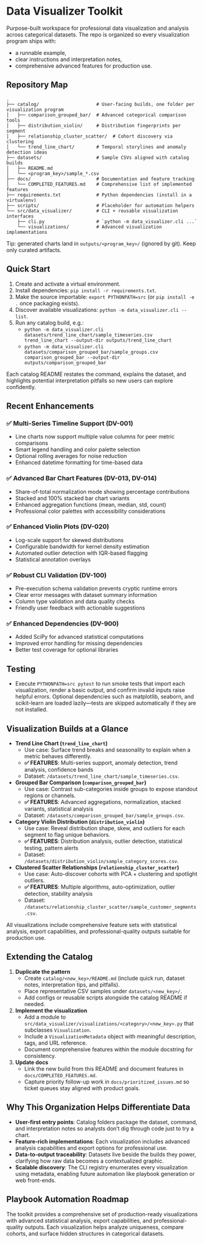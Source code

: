 # Data Visualizer Toolkit

Purpose-built workspace for professional data visualization and analysis across categorical datasets. The repo is organized so every visualization program ships with:
- a runnable example,
- clear instructions and interpretation notes,
- comprehensive advanced features for production use.

## Repository Map
```
.
├── catalog/                     # User-facing builds, one folder per visualization program
│   ├── comparison_grouped_bar/  # Advanced categorical comparison tools
│   ├── distribution_violin/     # Distribution fingerprints per segment
│   ├── relationship_cluster_scatter/  # Cohort discovery via clustering
│   └── trend_line_chart/        # Temporal storylines and anomaly detection ideas
├── datasets/                    # Sample CSVs aligned with catalog builds
│   ├── README.md
│   └── <program_key>/sample_*.csv
├── docs/                        # Documentation and feature tracking
│   └── COMPLETED_FEATURES.md    # Comprehensive list of implemented features
├── requirements.txt             # Python dependencies (install in a virtualenv)
├── scripts/                     # Placeholder for automation helpers
└── src/data_visualizer/         # CLI + reusable visualization interfaces
    ├── cli.py                   # `python -m data_visualizer.cli ...`
    └── visualizations/          # Advanced visualization implementations
```

Tip: generated charts land in `outputs/<program_key>/` (ignored by git). Keep only curated artifacts.

## Quick Start
1. Create and activate a virtual environment.
2. Install dependencies: `pip install -r requirements.txt`.
3. Make the source importable: `export PYTHONPATH=src` (or `pip install -e .` once packaging exists).
4. Discover available visualizations: `python -m data_visualizer.cli --list`.
5. Run any catalog build, e.g.:
   - `python -m data_visualizer.cli datasets/trend_line_chart/sample_timeseries.csv trend_line_chart --output-dir outputs/trend_line_chart`
   - `python -m data_visualizer.cli datasets/comparison_grouped_bar/sample_groups.csv comparison_grouped_bar --output-dir outputs/comparison_grouped_bar`

Each catalog README restates the command, explains the dataset, and highlights potential interpretation pitfalls so new users can explore confidently.

## Recent Enhancements

### ✅ **Multi-Series Timeline Support** (DV-001)
- Line charts now support multiple value columns for peer metric comparisons
- Smart legend handling and color palette selection
- Optional rolling averages for noise reduction
- Enhanced datetime formatting for time-based data

### ✅ **Advanced Bar Chart Features** (DV-013, DV-014)
- Share-of-total normalization mode showing percentage contributions
- Stacked and 100% stacked bar chart variants
- Enhanced aggregation functions (mean, median, std, count)
- Professional color palettes with accessibility considerations

### ✅ **Enhanced Violin Plots** (DV-020)
- Log-scale support for skewed distributions
- Configurable bandwidth for kernel density estimation
- Automated outlier detection with IQR-based flagging
- Statistical annotation overlays

### ✅ **Robust CLI Validation** (DV-100)
- Pre-execution schema validation prevents cryptic runtime errors
- Clear error messages with dataset summary information
- Column type validation and data quality checks
- Friendly user feedback with actionable suggestions

### ✅ **Enhanced Dependencies** (DV-900)
- Added SciPy for advanced statistical computations
- Improved error handling for missing dependencies
- Better test coverage for optional libraries

## Testing
- Execute `PYTHONPATH=src pytest` to run smoke tests that import each visualization, render a basic output, and confirm invalid inputs raise helpful errors. Optional dependencies such as matplotlib, seaborn, and scikit-learn are loaded lazily—tests are skipped automatically if they are not installed.

## Visualization Builds at a Glance
- **Trend Line Chart (`trend_line_chart`)**
  - Use case: Surface trend breaks and seasonality to explain when a metric behaves differently.
  - **✅ FEATURES**: Multi-series support, anomaly detection, trend analysis, confidence bands
  - Dataset: `/datasets/trend_line_chart/sample_timeseries.csv`.
- **Grouped Bar Comparison (`comparison_grouped_bar`)**
  - Use case: Contrast sub-categories inside groups to expose standout regions or channels.
  - **✅ FEATURES**: Advanced aggregations, normalization, stacked variants, statistical analysis
  - Dataset: `/datasets/comparison_grouped_bar/sample_groups.csv`.
- **Category Violin Distribution (`distribution_violin`)**
  - Use case: Reveal distribution shape, skew, and outliers for each segment to flag unique behaviors.
  - **✅ FEATURES**: Distribution analysis, outlier detection, statistical testing, pattern alerts
  - Dataset: `/datasets/distribution_violin/sample_category_scores.csv`.
- **Clustered Scatter Relationships (`relationship_cluster_scatter`)**
  - Use case: Auto-discover cohorts with PCA + clustering and spotlight outliers.
  - **✅ FEATURES**: Multiple algorithms, auto-optimization, outlier detection, stability analysis
  - Dataset: `/datasets/relationship_cluster_scatter/sample_customer_segments.csv`.

All visualizations include comprehensive feature sets with statistical analysis, export capabilities, and professional-quality outputs suitable for production use.

## Extending the Catalog
1. **Duplicate the pattern**
   - Create `catalog/<new_key>/README.md` (include quick run, dataset notes, interpretation tips, and pitfalls).
   - Place representative CSV samples under `datasets/<new_key>/`.
   - Add configs or reusable scripts alongside the catalog README if needed.
2. **Implement the visualization**
   - Add a module to `src/data_visualizer/visualizations/<category>/<new_key>.py` that subclasses `Visualization`.
   - Include a `VisualizationMetadata` object with meaningful description, tags, and URL reference.
   - Document comprehensive features within the module docstring for consistency.
3. **Update docs**
   - Link the new build from this README and document features in `docs/COMPLETED_FEATURES.md`.
   - Capture priority follow-up work in `docs/prioritized_issues.md` so ticket queues stay aligned with product goals.

## Why This Organization Helps Differentiate Data
- **User-first entry points**: Catalog folders package the dataset, command, and interpretation notes so analysts don’t dig through code just to try a chart.
- **Feature-rich implementations**: Each visualization includes advanced analysis capabilities and export options for professional use.
- **Data-to-output traceability**: Datasets live beside the builds they power, clarifying how raw data becomes a contextualized graphic.
- **Scalable discovery**: The CLI registry enumerates every visualization using metadata, enabling future automation like playbook generation or web front-ends.

## Playbook Automation Roadmap
The toolkit provides a comprehensive set of production-ready visualizations with advanced statistical analysis, export capabilities, and professional-quality outputs. Each visualization helps analyze uniqueness, compare cohorts, and surface hidden structures in categorical datasets.

